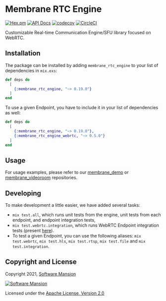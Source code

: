 # Membrane RTC Engine

[![Hex.pm](https://img.shields.io/hexpm/v/membrane_rtc_engine.svg)](https://hex.pm/packages/membrane_rtc_engine)
[![API Docs](https://img.shields.io/badge/api-docs-yellow.svg?style=flat)](https://hexdocs.pm/membrane_rtc_engine)
[![codecov](https://codecov.io/gh/jellyfish-dev/membrane_rtc_engine/branch/master/graph/badge.svg?token=9F1XHHUY2B)](https://codecov.io/gh/jellyfish-dev/membrane_rtc_engine)
[![CircleCI](https://circleci.com/gh/jellyfish-dev/membrane_rtc_engine.svg?style=svg)](https://circleci.com/gh/jellyfish-dev/membrane_rtc_engine)

Customizable Real-time Communication Engine/SFU library focused on WebRTC.

## Installation

The package can be installed by adding `membrane_rtc_engine` to your list of dependencies in `mix.exs`:

```elixir
def deps do
  [
    {:membrane_rtc_engine, "~> 0.19.0"}
  ]
end
```

To use a given Endpoint, you have to include it in your list of dependencies as well:
```elixir
def deps do
  [
    {:membrane_rtc_engine, "~> 0.19.0"},
    {:membrane_rtc_engine_webrtc, "~> 0.5.0"}
  ]
end
```

## Usage

For usage examples, please refer to our [membrane_demo](https://github.com/membraneframework/membrane_demo/tree/master/webrtc_videoroom) or
[membrane_videoroom](https://github.com/membraneframework/membrane_videoroom) repositories.

## Developing

To make development a little easier, we have added several tasks:
- `mix test.all`, which runs unit tests from the engine, unit tests from each endpoint, and
  endpoint integration tests,
- `mix test.webrtc.integration`, which runs WebRTC Endpoint integration tests
  (present [here](https://github.com/jellyfish-dev/membrane_rtc_engine/tree/master/webrtc/integration_test/test_videoroom)).
- To test a given Endpoint, you can use the following aliases: `mix test.webrtc`,
  `mix test.hls`, `mix test.rtsp`, `mix test.file` and `mix test.integration`.

## Copyright and License

Copyright 2021, [Software Mansion](https://swmansion.com/?utm_source=git&utm_medium=readme&utm_campaign=membrane_rtc_engine)

[![Software Mansion](https://logo.swmansion.com/logo?color=white&variant=desktop&width=200&tag=membrane-github)](https://swmansion.com/?utm_source=git&utm_medium=readme&utm_campaign=membrane_rtc_engine)

Licensed under the [Apache License, Version 2.0](LICENSE)
